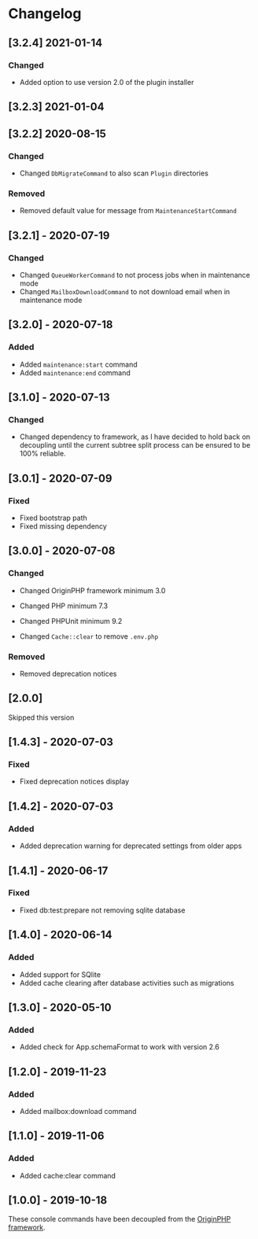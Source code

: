 # Changelog

## [3.2.4] 2021-01-14

### Changed

- Added option to use version 2.0 of the plugin installer

## [3.2.3] 2021-01-04

## [3.2.2] 2020-08-15

### Changed

- Changed `DbMigrateCommand` to also scan `Plugin` directories

### Removed

- Removed default value for message from `MaintenanceStartCommand`

## [3.2.1] - 2020-07-19

### Changed

- Changed `QueueWorkerCommand` to not process jobs when in maintenance mode
- Changed `MailboxDownloadCommand` to not download email when in maintenance mode

## [3.2.0] - 2020-07-18

### Added

- Added `maintenance:start` command
- Added `maintenance:end` command

## [3.1.0] - 2020-07-13

### Changed

- Changed dependency to framework, as I have decided to hold back on decoupling until the current subtree split process can be ensured to be 100% reliable.

## [3.0.1] - 2020-07-09

### Fixed

- Fixed bootstrap path
- Fixed missing dependency

## [3.0.0] - 2020-07-08

### Changed

- Changed OriginPHP framework minimum 3.0
- Changed PHP minimum 7.3
- Changed PHPUnit minimum 9.2

- Changed `Cache::clear` to remove `.env.php`

### Removed

- Removed deprecation notices

## [2.0.0]

Skipped this version

## [1.4.3] - 2020-07-03

### Fixed

- Fixed deprecation notices display

## [1.4.2] - 2020-07-03

### Added

- Added deprecation warning for deprecated settings from older apps

## [1.4.1] - 2020-06-17

### Fixed
- Fixed db:test:prepare not removing sqlite database

## [1.4.0] - 2020-06-14

### Added
- Added support for SQlite
- Added cache clearing after database activities such as migrations

## [1.3.0] - 2020-05-10

### Added
- Added check for App.schemaFormat to work with version 2.6

## [1.2.0] - 2019-11-23

### Added
- Added mailbox:download command

## [1.1.0] - 2019-11-06

### Added
- Added cache:clear command

## [1.0.0] - 2019-10-18

These console commands have been decoupled from the [OriginPHP framework](https://www.originphp.com/).